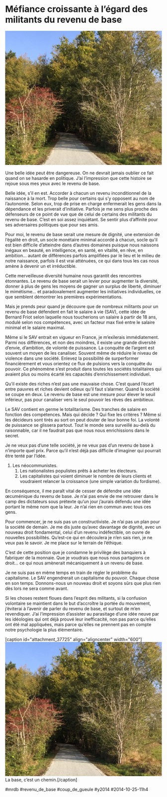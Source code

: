 # Méfiance croissante à l’égard des militants du revenu de base

![](_i/base.webp)

Une belle idée peut être dangereuse. On ne devrait jamais oublier ce fait quand on se hasarde en politique. J’ai l’impression que cette histoire se rejoue sous mes yeux avec le revenu de base.

Belle idée, s’il en est. Accorder à chacun un revenu inconditionnel de la naissance à la mort. Trop belle pour certains qui s’y opposent au nom de l’autonomie. Selon eux, trop de prise en charge enfermerait les gens dans la dépendance et les priverait d’initiative. Parfois je me sens plus proche des défenseurs de ce point de vue que de celui de certains des militants du revenu de base. C’est en soi assez inquiétant. Se sentir plus d’affinité pour ses adversaires politiques que pour ses amis.

Pour moi, le revenu de base serait une mesure de dignité, une extension de l’égalité en droit, un socle monétaire minimal accordé à chacun, socle qu’il est bien difficile d’atteindre dans d’autres domaines puisque nous naissons inégaux en beauté, en intelligence, en santé, en vitalité, en rêve, en ambition… autant de différences parfois amplifiées par le lieu et le milieu de notre naissance, parfois il est vrai atténuées, ce qui dans tous les cas nous amène à devenir un et irréductible.

Cette merveilleuse diversité humaine nous garantit des rencontres étonnantes. Le revenu de base serait un levier pour augmenter la diversité, donner à plus de gens les moyens de gagner un surplus de liberté, diminuer le mimétisme… et paradoxalement augmenter les initiatives individuelles, ce que semblent démontrer les premières expérimentations.

Mais je prends peur quand je découvre que de nombreux militants pour un revenu de base défendent en fait le salaire à vie (SAV), cette idée de Bernard Friot selon laquelle nous toucherions un salaire à partir de 18 ans, modulé selon nos compétences, avec un facteur max fixé entre le salaire minimal et le salaire maximal.

Même si le SAV entrait en vigueur en France, je m’exilerais immédiatement. Parmi nos différences, et non des moindres, il existe une grande diversité d’envie, d’ambition, de volonté de puissance. La conquête de l’argent est souvent un moyen de les canaliser. Souvent même de réduire le niveau de violence dans une société. Enlevez la possibilité de surperformer financièrement et vous orientez ce flux de pulsions vers la conquête du pouvoir. Ce phénomène s’est produit dans toutes les sociétés totalitaires qui avaient plus ou moins écarté les capacités d’enrichissement individuel.

Qu’il existe des riches n’est pas une mauvaise chose. C’est quand l’écart entre pauvres et riches devient odieux qu’il faut s’alarmer. Quand la société se coupe en deux. Le revenu de base est une mesure pour élever le seuil inférieur, pas pour canaliser vers le seul pouvoir les rêves des ambitieux.

Le SAV contient en germe le totalitarisme. Des tranches de salaire en fonction des compétences. Mais qui décide ? Qui fixe les critères ? Même si les décideurs sont tirés au sort on peut douter de leur bonne foi. La volonté de puissance se glissera partout. Tout le monde sera surveillé au-delà du raisonnable, car il ne faudrait pas que nous nous enrichissions dans le secret.

Je ne veux pas d’une telle société, je ne veux pas d’un revenu de base à n’importe quel prix. Parce qu’il n’est déjà pas difficile d’imaginer qui pourrait être tenté par l’idée.

1. Les néocommunistes.
	1. Les nationalistes populistes prêts à acheter les électeurs.
	2. Les capitalistes qui voient diminuer le nombre de leurs clients et voudraient relancer la croissance (une simple variation du fordisme).

En conséquence, il me paraît vital de cesser de défendre une idée œcuménique du revenu de base. Je n’ai pas envie de me retrouver dans le camp des dictateurs sous prétexte qu’un jour j’aurais défendu une idée portant le même nom que la leur. Je n’ai rien en commun avec tous ces gens.

Pour commencer, je ne suis pas un constructiviste. Je n’ai pas un plan pour la société de demain. Je me dis juste qu’avec davantage de dignité, avec un nouveau droit fondamental, celui d’un revenu indéfectible, on ouvre de nouvelles possibilités. Qu’est-ce qui en découlera je n’en sais rien, je ne veux pas le savoir. Je me place sur le terrain de l’éthique.

C’est de cette position que je condamne le privilège des banquiers à fabriquer de la monnaie. Que je voudrais que nous nous partagions ce droit… ce qui nous amènerait mécaniquement à un revenu de base.

Je ne suis pas en même temps en train de régler le problème du capitalisme. Le SAV engendrerait un capitalisme du pouvoir. Chaque chose en son temps. Donnons-nous un nouveau droit et soyons sûrs que plus rien dès lors ne sera comme avant.

Si les choses restent floues dans l’esprit des militants, si la confusion volontaire se maintient dans le but d’accroître la portée du mouvement, j’éviterai à l’avenir de parler du revenu de base, et surtout de m’en revendiquer. J’ai l’impression d’assister au parasitage d’une idée neuve par les idéologies qui ont déjà prouvé leur inefficacité, non pas parce qu’elles ont été mal appliquées, mais parce qu’elles ne prennent pas en compte notre psychologie la plus élémentaire.

[caption id="attachment\_37725" align="aligncenter" width="600"]![La base, c’est un chemin.](_i/base.webp) La base, c’est un chemin.[/caption]

#mrdb #revenu_de_base #coup_de_gueule #y2014 #2014-10-25-11h4

